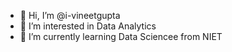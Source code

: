 - 👋 Hi, I’m @i-vineetgupta
- 👀 I’m interested in Data Analytics
- 🌱 I’m currently learning Data Sciencee from NIET
